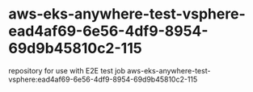 # aws-eks-anywhere-test-vsphere-ead4af69-6e56-4df9-8954-69d9b45810c2-115
repository for use with E2E test job aws-eks-anywhere-test-vsphere:ead4af69-6e56-4df9-8954-69d9b45810c2-115
